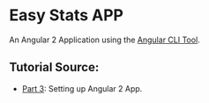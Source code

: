 # Easy Stats APP

An Angular 2 Application using the [Angular CLI Tool](https://github.com/emiliogozo/easy-stats-api).

## Tutorial Source:
- [Part 3](http://mean.expert/2016/09/10/angular-2-and-loopback-revised): Setting up Angular 2 App.